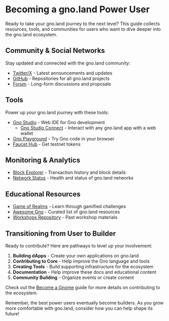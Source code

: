 # Becoming a gno.land Power User

Ready to take your gno.land journey to the next level? This guide collects resources, tools, and communities for users who want to dive deeper into the gno.land ecosystem.

## Community & Social Networks

Stay updated and connected with the gno.land community:

- [Twitter/X](https://twitter.com/_gnoland) - Latest announcements and updates
- [GitHub](https://github.com/gnolang) - Repositories for all gno.land projects
- [Forum](https://gno.land/r/demo/boards/) - Long-form discussions and proposals

## Tools

Power up your gno.land journey with these tools:

- [Gno Studio](https://gno.studio/) - Web IDE for Gno development
  - [Gno Studio Connect](https://gno.studio/connect) - Interact with any gno.land app with a web wallet
- [Gno Playground](https://play.gno.land/) - Try Gno code in your browser
- [Faucet Hub](https://faucet.gno.land/) - Get testnet tokens

## Monitoring & Analytics

- [Block Explorer](https://gnoscan.io/) - Transaction history and block details
- [Network Status](https://status.gno.land/) - Health and status of gno.land networks

## Educational Resources

- [Game of Realms](https://github.com/gnolang/game-of-realms) - Learn through gamified challenges
- [Awesome Gno](../resources/awesome-gno.md) - Curated list of gno.land resources
- [Workshops Repository](https://github.com/gnolang/workshops) - Past workshop materials

## Transitioning from User to Builder

Ready to contribute? Here are pathways to level up your involvement:

1. **Building dApps** - Create your own applications on gno.land
2. **Contributing to Core** - Help improve the Gno language and tools
3. **Creating Tools** - Build supporting infrastructure for the ecosystem
4. **Documentation** - Help improve these docs and educational content
5. **Community Building** - Organize events or create content

Check out the [Become a Gnome](../builders/become-a-gnome.md) guide for more details on contributing to the ecosystem.

Remember, the best power users eventually become builders. As you grow more comfortable with gno.land, consider how you can help shape its future!

